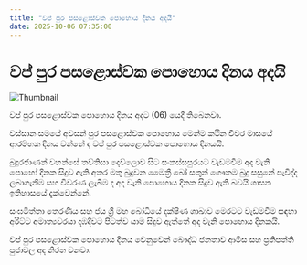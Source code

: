 ```yaml
---
title: "වප් පුර පසළොස්වක පොහොය දිනය අදයි"
date: 2025-10-06 07:35:00
---
```


# වප් පුර පසළොස්වක පොහොය දිනය අදයි

![Thumbnail](https://helakuru.sgp1.cdn.digitaloceanspaces.com/esana/images/lib/vesak-poya-day-archived.jpg)

වප් පුර පසළොස්වක පොහොය දිනය අදට (06) යෙදී තිබෙනවා.

වස්සාන සමයේ අවසන් පුර පසළොස්වක පොහොය මෙන්ම කථින චීවර මාසයේ ආරම්භක දිනය වන්නේ ද වප් පුර පසළොස්වක පොහොය දිනයයි.

බුදුරජාණන් වහන්සේ තව්තිසා දෙව්ලොව සිට සංකස්සපුරයට වැඩමවීම අද වැනි පොහෝ දිනක සිදුව ඇති අතර මතු බුදුවන මෛත්‍රී බෝ සතුන් ගෞතම බුදු සසුනේ පැවිද්ද ලබාගැනීම සහ විවරණ ලැබීම ද අද වැනි පොහොය දිනක සිදුව ඇති බවයි ශාසන ඉතිහාසයේ දැක්වෙන්නේ.

සංඝමිත්තා තෙරණිය සහ ජය ශ්‍රී මහ බෝධියේ දක්ෂිණ ශාඛාව මෙරටට වැඩමවීම සඳහා අරිට්ට අමාත්‍යවරයා දඹදිවට පිටත්ව යාම සිදුව ඇත්තේ අද වැනි පොහොය දිනකයි.

වප් පුර පසළොස්වක පොහොය දිනය වෙනුවෙන් බෞද්ධ ජනතාව ආමිස සහ ප්‍රතිපත්ති පුජාවල අද නිරත වනවා.

